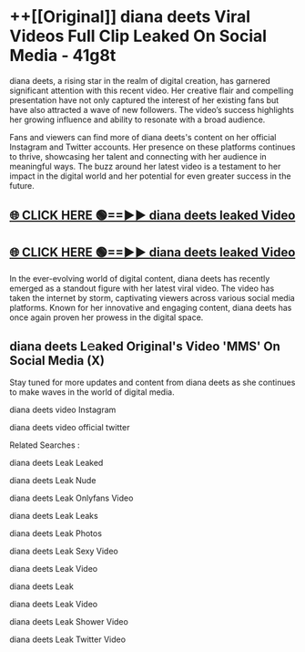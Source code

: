 # ++[[Original]] diana deets Viral Videos Full Clip Leaked On Social Media - 41g8t<br>

diana deets, a rising star in the realm of digital creation, has garnered significant attention with this recent video. Her creative flair and compelling presentation have not only captured the interest of her existing fans but have also attracted a wave of new followers. The video’s success highlights her growing influence and ability to resonate with a broad audience.

Fans and viewers can find more of diana deets's content on her official Instagram and Twitter accounts. Her presence on these platforms continues to thrive, showcasing her talent and connecting with her audience in meaningful ways. The buzz around her latest video is a testament to her impact in the digital world and her potential for even greater success in the future.


## [🌐 CLICK HERE 🟢==►► diana deets leaked Video ](https://onlyclips.site?title=diana_deets&ref=git)

## [🌐 CLICK HERE 🟢==►► diana deets leaked Video ](https://onlyclips.site?title=diana_deets&ref=git)


In the ever-evolving world of digital content, diana deets has recently emerged as a standout figure with her latest viral video. The video has taken the internet by storm, captivating viewers across various social media platforms. Known for her innovative and engaging content, diana deets has once again proven her prowess in the digital space.



## diana deets L𝚎aked Original's Video 'MMS' On Social Media (X)


Stay tuned for more updates and content from diana deets as she continues to make waves in the world of digital media.

diana deets video Instagram

diana deets video official twitter


Related Searches :

diana deets Leak Leaked

diana deets Leak Nude

diana deets Leak Onlyfans Video

diana deets Leak Leaks

diana deets Leak Photos

diana deets Leak Sexy Video

diana deets Leak Video

diana deets Leak

diana deets Leak Video

diana deets Leak Shower Video

diana deets Leak Twitter Video


